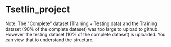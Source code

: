 # Tsetlin_project
Note: The "Complete" dataset (Training + Testing data) and the Training dataset (90% of the complete dataset) was too large to upload to github. However the testing dataset (10% of the complete dataset) is uploaded. You can view that to understand the structure.
